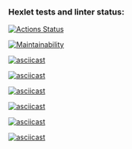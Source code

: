 ### Hexlet tests and linter status:

[![Actions Status](https://github.com/DmitriyChestnov/frontend-project-44/workflows/hexlet-check/badge.svg)](https://github.com/DmitriyChestnov/frontend-project-44/actions)

[![Maintainability](https://api.codeclimate.com/v1/badges/a248f20a1a9ba530e52f/maintainability)](https://codeclimate.com/github/DmitriyChestnov/frontend-project-44/maintainability)

[![asciicast](https://asciinema.org/a/SfqAJ57R1knJGQECUeQCPw4lE.svg)](https://asciinema.org/a/SfqAJ57R1knJGQECUeQCPw4lE)

[![asciicast](https://asciinema.org/a/J502hgJ9p27iwLJGqr0QgfZg0.svg)](https://asciinema.org/a/J502hgJ9p27iwLJGqr0QgfZg0)

[![asciicast](https://asciinema.org/a/K8jV73siL2SaDF9JqwW3Gx8pb.svg)](https://asciinema.org/a/K8jV73siL2SaDF9JqwW3Gx8pb)

[![asciicast](https://asciinema.org/a/kjBepYqsTBQ84jfHXGvewGA92.svg)](https://asciinema.org/a/kjBepYqsTBQ84jfHXGvewGA92)

[![asciicast](https://asciinema.org/a/ng9sqSumiFKDN0J6aUE3EOltO.svg)](https://asciinema.org/a/ng9sqSumiFKDN0J6aUE3EOltO)

[![asciicast](https://asciinema.org/a/bCaIbd1FPUc7qMzJmbYaVDkDK.svg)](https://asciinema.org/a/bCaIbd1FPUc7qMzJmbYaVDkDK)
